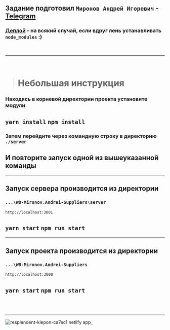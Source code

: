 ## Задание подготовил `Миронов Андрей Игоревич` - [Telegram](https://t.me/damaloonazhret)

### [Деплой](https://resplendent-klepon-ca7ec1.netlify.app/) - на всякий случай, если вдруг лень устанавливать `node_modules` :)

<br>
<hr>
<br>

> # Небольшая инструкция

### **Находясь в корневой директории проекта установите модули**

## `yarn install` `npm install`

### Затем перейдите через командную строку в директорию `./server`

## И повторите запуск одной из вышеуказанной команды

<hr>

## Запуск сервера производится из директории 

### `...\WB-Mironov.Andrei-Suppliers\server`

`http://localhost:3001`

## `yarn start` `npm run start`

<hr>

## Запуск проекта производится из директории

### `...\WB-Mironov.Andrei-Suppliers`

`http://localhost:3000`

## `yarn start` `npm run start`

<br>
<br>
<hr>

![resplendent-klepon-ca7ec1 netlify app_](https://github.com/WBTechAndrey/WB-Mironov.Andrei-Suppliers/assets/172633470/54efeef6-4d95-4935-9979-5f911b62953c)
